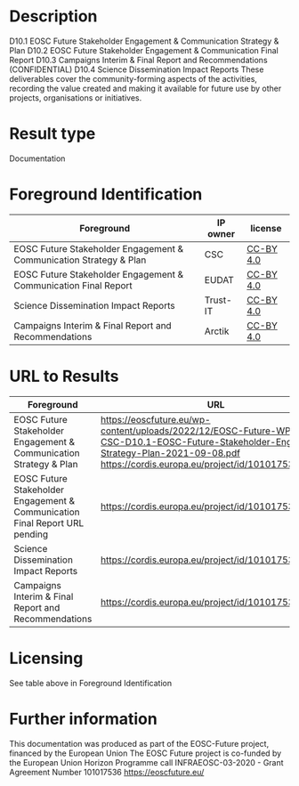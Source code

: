 # Description

D10.1 EOSC Future Stakeholder Engagement & Communication Strategy & Plan
D10.2 EOSC Future Stakeholder Engagement & Communication Final Report 
D10.3 Campaigns Interim & Final Report and Recommendations (CONFIDENTIAL)
D10.4 Science Dissemination Impact Reports
These deliverables cover the community-forming aspects of the activities, recording the value created and making it available for future use by other projects, organisations or initiatives. 

# Result type
Documentation

# Foreground Identification

| Foreground | IP owner | license|
|------------|----------|--------|
|EOSC Future Stakeholder Engagement & Communication Strategy & Plan |CSC |[CC-BY 4.0](https://creativecommons.org/licenses/by/4.0/deed.en)|
|EOSC Future Stakeholder Engagement & Communication Final Report |EUDAT|[CC-BY 4.0](https://creativecommons.org/licenses/by/4.0/deed.en)|
|Science Dissemination Impact Reports |Trust-IT|[CC-BY 4.0](https://creativecommons.org/licenses/by/4.0/deed.en)|
|Campaigns Interim & Final Report and Recommendations |Arctik|[CC-BY 4.0](https://creativecommons.org/licenses/by/4.0/deed.en)|


# URL to Results

| Foreground | URL|
|------------|----------|
| EOSC Future Stakeholder Engagement & Communication Strategy & Plan |https://eoscfuture.eu/wp-content/uploads/2022/12/EOSC-Future-WP10-CSC-D10.1-EOSC-Future-Stakeholder-Eng.-Com.-Strategy-Plan-2021-09-08.pdf https://cordis.europa.eu/project/id/101017536/results|
|EOSC Future Stakeholder Engagement & Communication Final Report URL pending|  https://cordis.europa.eu/project/id/101017536/results|
|Science Dissemination Impact Reports|  https://cordis.europa.eu/project/id/101017536/results|
|Campaigns Interim & Final Report and Recommendations | https://cordis.europa.eu/project/id/101017536/results|

# Licensing
See table above in Foreground Identification

# Further information
This documentation was produced as part of the EOSC-Future project, financed by the European Union The EOSC Future project is co-funded by the European Union Horizon Programme call INFRAEOSC-03-2020 - Grant Agreement Number 101017536 https://eoscfuture.eu/


